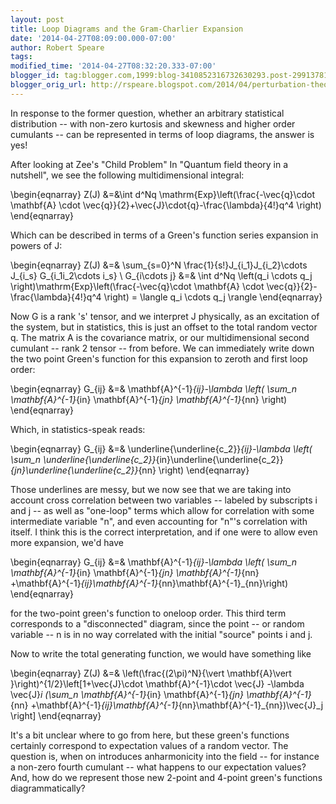 ```yaml
---
layout: post
title: Loop Diagrams and the Gram-Charlier Expansion
date: '2014-04-27T08:09:00.000-07:00'
author: Robert Speare
tags: 
modified_time: '2014-04-27T08:32:20.333-07:00'
blogger_id: tag:blogger.com,1999:blog-3410852316732630293.post-299137812876389741
blogger_orig_url: http://rspeare.blogspot.com/2014/04/perturbation-theory-and-gram-charlier.html
---
```


<div dir="ltr" style="text-align: left;" trbidi="on">In response to the former 
question, whether an arbitrary statistical distribution -- with non-zero 
kurtosis and skewness and higher order cumulants -- can be represented in 
terms of loop diagrams, the answer is yes! 

After looking at Zee's "Child Problem" In "Quantum field theory in a 
nutshell", we see the following multidimensional integral: 

\begin{eqnarray} 
Z(J) &amp;=&amp;\int d^Nq \mathrm{Exp}\left(\frac{-\vec{q}\cdot \mathbf{A} 
\cdot \vec{q}}{2}+\vec{J}\cdot{q}-\frac{\lambda}{4!}q^4 \right) 
\end{eqnarray} 

Which can be described in terms of a Green's function series expansion in 
powers of J: 

\begin{eqnarray} 
Z(J) &amp;=&amp; \sum_{s=0}^N \frac{1}{s!}J_{i_1}J_{i_2}\cdots J_{i_s} 
G_{i_1i_2\cdots i_s} \\ 
G_{i\cdots j} &amp;=&amp; \int d^Nq \left(q_i \cdots q_j 
\right)\mathrm{Exp}\left(\frac{-\vec{q}\cdot \mathbf{A} \cdot 
\vec{q}}{2}-\frac{\lambda}{4!}q^4 \right) = \langle q_i \cdots q_j \rangle 
\end{eqnarray} 

Now G is a rank 's' tensor, and we interpret J physically, as an excitation of 
the system, but in statistics, this is just an offset to the total random 
vector q. The matrix A is the covariance matrix, or our multidimensional 
second cumulant -- rank 2 tensor -- from before. We can immediately write down 
the two point Green's function for this expansion to zeroth and first loop 
order: 

\begin{eqnarray} 
G_{ij} &amp;=&amp; \mathbf{A}^{-1}_{ij}-\lambda \left( \sum_n  
\mathbf{A}^{-1}_{in} \mathbf{A}^{-1}_{jn} \mathbf{A}^{-1}_{nn} \right) 
\end{eqnarray} 

Which, in statistics-speak reads: 

\begin{eqnarray} 
G_{ij} &amp;=&amp; \underline{\underline{c_2}}_{ij}-\lambda \left( \sum_n 
\underline{\underline{c_2}}_{in}\underline{\underline{c_2}}_{jn}\underline{\underline{c_2}}_{nn} 
\right) 
\end{eqnarray} 

Those underlines are messy, but we now see that we are taking into account 
cross correlation between two variables -- labeled by subscripts i and j -- as 
well as "one-loop" terms which allow for correlation with some intermediate 
variable "n", and even accounting for "n"'s correlation with itself. I think 
this is the correct interpretation, and if one were to allow even more 
expansion, we'd have 

\begin{eqnarray} 
G_{ij} &amp;=&amp; \mathbf{A}^{-1}_{ij}-\lambda \left( \sum_n  
\mathbf{A}^{-1}_{in} \mathbf{A}^{-1}_{jn} \mathbf{A}^{-1}_{nn} 
+\mathbf{A}^{-1}_{ij}\mathbf{A}^{-1}_{nn}\mathbf{A}^{-1}_{nn}\right) 
\end{eqnarray} 


for the two-point green's function to oneloop order. This third term 
corresponds to a "disconnected" diagram, since the point -- or random variable 
-- n is in no way correlated with the initial "source" points i and j. 

Now to write the total generating function, we would have something like 

\begin{eqnarray} 
Z(J) &amp;=&amp; \left(\frac{(2\pi)^N}{\vert \mathbf{A}\vert 
}\right)^{1/2}\left[1+\vec{J}\cdot \mathbf{A}^{-1}\cdot \vec{J} -\lambda 
\vec{J}_i (\sum_n  \mathbf{A}^{-1}_{in} \mathbf{A}^{-1}_{jn} 
\mathbf{A}^{-1}_{nn} 
+\mathbf{A}^{-1}_{ij}\mathbf{A}^{-1}_{nn}\mathbf{A}^{-1}_{nn})\vec{J}_j 
\right] 
\end{eqnarray} 

It's a bit unclear where to go from here, but these green's functions 
certainly correspond to expectation values of a random vector. The question 
is, when on introduces anharmonicity into the field -- for instance a non-zero 
fourth cumulant -- what happens to our expectation values? And, how do we 
represent those new 2-point and 4-point green's functions diagrammatically? 